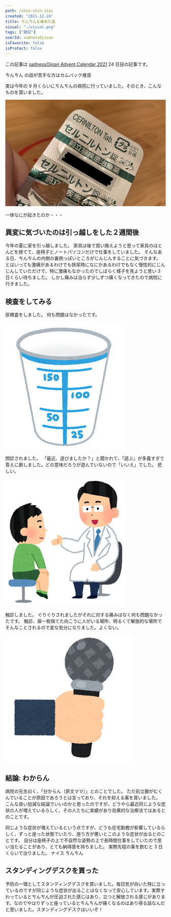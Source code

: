 ```yaml
---
path: /chin-chin-itai
created: "2021-12-24"
title: ㄘんㄘんを痛めた話
visual: "./visual.png"
tags: ["雑記"]
userId: sadnessOjisan
isFavorite: false
isProtect: false
---
```


この記事は [sadnessOjisan Advent Calendar 2021](https://adventar.org/calendars/7015) 24 日目の記事です。

ㄘんㄘん の話が苦手な方はカムバック推奨

実は今年の 9 月くらいにㄘんㄘんの病院に行っていました。そのとき、こんなものを貰いました。

![薬](./kusuri.png)

一体なにが起きたのか・・・

## 異変に気づいたのは引っ越しをした２週間後

今年の夏に家を引っ越しました。
家具は後で買い換えようと思って家具のほとんどを捨てて、座椅子とノートパソコンだけで仕事をしていました。
そんなある日、ㄘんㄘんの内側の裏側っぽいところがじんじんすることに気づきます。
とはいっても激痛があるわけでも排尿時になにかあるわけでもなく慢性的にじんじんしていただけで、特に激痛もなかったのでしばらく様子を見ようと思い 3 日くらい待ちました。
しかし痛みは治らず少しずつ痛くなってきたので病院に行きました。

## 検査をしてみる

尿検査をしました。
何も問題はなかったです。

![検尿](./kennyou_cup.png)

問診されました。
「最近、遊びましたか？」と聞かれて、「遊ぶ」が多義すぎて答えに窮しました。どの意味だろうが遊んでいないので「いいえ」でした。
悲しい。

![問診](./medical_monshin_boy.png)

触診しました。
ぐりぐりされましたがそれに対する痛みはなく何も問題なかったです。
触診、扉一枚隔てた向こうに人がいる場所、明るくて解放的な場所でそんなことされるので変な気分になりました。よくない。

![マイク](./hand_microphone.png)

## 結論: わからん

病院の先生曰く、「分からん（原文ママ）」とのことでした。
ただ前立腺がむくんでいることが原因であろうとは言っており、それを抑える薬を貰いました。
こんな良い加減な結論でいいのかと思ったのですが、どうやら最近同じような症状の人が増えているらしく、その人たちに実績があり効果的な治療法ではあるとのことです。

同じような症状が増えているという点ですが、どうも在宅勤務が影響しているらしく、ずっと座った状態でいたり、座り方が悪いとこのような症状が出るとのことです。
自分は座椅子の上で不自然な姿勢の上で長時間仕事をしていたので思い当たることがあり、とても納得感を持ちました。
実際先程の薬を飲むと 3 日くらいで治りました。
ナイス ㄘんㄘん

## スタンディングデスクを買った

予防の一環としてスタンディングデスクを買いました。毎日気が向いた時に立っているのですが同じような症状が出ることはなくなって安心しています。実際すわっているとㄘんㄘんが圧迫された感じはあり、立つと解放される感じがあります。なのでやはりずっと座っているとㄘんㄘんが痛くなるのはあり得る話なんだと思いました。スタンディングデスクはいいぞ！
